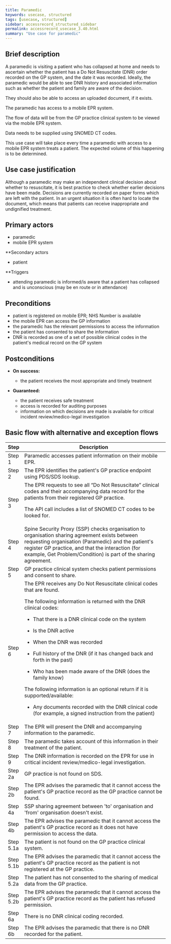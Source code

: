 ```yaml
---
title: Paramedic
keywords: usecase, structured
tags: [usecase, structured] 
sidebar: accessrecord_structured_sidebar
permalink: accessrecord_usecase_3.40.html
summary: "Use case for paramedic"
---
```


## Brief description 

A paramedic is visiting a patient who has collapsed at home and needs to ascertain whether the patient has a Do Not Resuscitate (DNR) order recorded on the GP system, and the date it was recorded. Ideally, the paramedic would be able to see DNR history and associated information such as whether the patient and family are aware of the decision.

They should also be able to access an uploaded document, if it exists.

The paramedic has access to a mobile EPR system.

The flow of data will be from the GP practice clinical system to be viewed via the mobile EPR system.

Data needs to be supplied using SNOMED CT codes.

This use case will take place every time a paramedic with access to a mobile EPR system treats a patient. The expected volume of this happening is to be determined.

## Use case justification 

Although a paramedic may make an independent clinical decision about whether to resuscitate, it is best practice to check whether earlier decisions have been made. Decisions are currently recorded on paper forms which are left with the patient. In an urgent situation it is often hard to locate the document, which means that patients can receive inappropriate and undignified treatment.

## Primary actors 

- paramedic
- mobile EPR system

**Secondary actors 

- patient

**Triggers 

- attending paramedic is informed/is aware that a patient has collapsed and is unconscious (may be en route or in attendance)

## Preconditions 

  - patient is registered on mobile EPR; NHS Number is available
  - the mobile EPR can access the GP information
  - the paramedic has the relevant permissions to access the information
  - the patient has consented to share the information
  - DNR is recorded as one of a set of possible clinical codes in the patient's medical record on the GP system

## Postconditions 

  - **On success:**
    
      - the patient receives the most appropriate and timely treatment

  - **Guaranteed:**
    
      - the patient receives safe treatment
      - access is recorded for auditing purposes
      - information on which decisions are made is available for critical incident review/medico-legal investigation

## Basic flow with alternative and exception flows 

<table>
<thead>
<tr class="header">
<th width="10%"><strong>Step</strong></th>
<th><strong>Description</strong></th>
</tr>
</thead>
<tbody>
<tr class="even">
<td>Step 1</td>
<td>Paramedic accesses patient information on their mobile EPR.</td>
</tr>
<tr class="odd">
<td>Step 2</td>
<td>The EPR identifies the patient's GP practice endpoint using PDS/SDS lookup.</td>
</tr>
<tr class="even">
<td>Step 3</td>
<td>The EPR requests to see all “Do Not Resuscitate” clinical codes and their accompanying data record for the patients from their registered GP practice.
<p>The API call includes a list of SNOMED CT codes to be looked for.</p></td>
</tr>
<tr class="odd">
<td>Step 4</td>
<td>Spine Security Proxy (SSP) checks organisation to organisation sharing agreement exists between requesting organisation (Paramedic) and the patient's register GP practice, and that the interaction (for example, Get Problem/Condition) is part of the sharing agreement.</td>
</tr>
<tr class="even">
<td>Step 5</td>
<td>GP practice clinical system checks patient permissions and consent to share.</td>
</tr>
<tr class="odd">
<td>Step 6</td>
<td>The EPR receives any Do Not Resuscitate clinical codes that are found.
<p>The following information is returned with the DNR clinical codes:</p>
<ul>
<li><p>That there is a DNR clinical code on the system</p></li>
<li><p>Is the DNR active</p></li>
<li><p>When the DNR was recorded</p></li>
<li><p>Full history of the DNR (if it has changed back and forth in the past)</p></li>
<li><p>Who has been made aware of the DNR (does the family know)</p></li>
</ul>
<p>The following information is an optional return if it is supported/available:</p>
<ul>
<li><p>Any documents recorded with the DNR clinical code (for example, a signed instruction from the patient)</p></li>
</ul></td>
</tr>
<tr class="even">
<td>Step 7</td>
<td>The EPR will present the DNR and accompanying information to the paramedic.</td>
</tr>
<tr class="odd">
<td>Step 8</td>
<td>The paramedic takes account of this information in their treatment of the patient.</td>
</tr>
<tr class="even">
<td>Step 9</td>
<td>The DNR information is recorded on the EPR for use in critical incident review/medico-legal investigation.</td>
</tr>
<tr class="odd">
<td>Step 2a</td>
<td>GP practice is not found on SDS.</td>
</tr>
<tr class="even">
<td>Step 2b</td>
<td>The EPR advises the paramedic that it cannot access the patient's GP practice record as the GP practice cannot be found.</td>
</tr>
<tr class="odd">
<td>Step 4a</td>
<td>SSP sharing agreement between 'to' organisation and 'from' organisation doesn't exist.</td>
</tr>
<tr class="even">
<td>Step 4b</td>
<td>The EPR advises the paramedic that it cannot access the patient's GP practice record as it does not have permission to access the data.</td>
</tr>
<tr class="odd">
<td>Step 5.1a</td>
<td>The patient is not found on the GP practice clinical system.</td>
</tr>
<tr class="even">
<td>Step 5.1b</td>
<td>The EPR advises the paramedic that it cannot access the patient's GP practice record as the patient is not registered at the GP practice.</td>
</tr>
<tr class="odd">
<td>Step 5.2a</td>
<td>The patient has not consented to the sharing of medical data from the GP practice.</td>
</tr>
<tr class="even">
<td>Step 5.2b</td>
<td>The EPR advises the paramedic that it cannot access the patient's GP practice record as the patient has refused permission.</td>
</tr>
<tr class="odd">
<td>Step 6a</td>
<td>There is no DNR clinical coding recorded.</td>
</tr>
<tr class="even">
<td>Step 6b</td>
<td>The EPR advises the paramedic that there is no DNR recorded for the patient.</td>
</tr>
</tbody>
</table>

